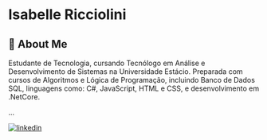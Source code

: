 # Isabelle Ricciolini

## 🚀 About Me
Estudante de Tecnologia, cursando Tecnólogo em 
Análise e Desenvolvimento de Sistemas na Universidade
 Estácio. Preparada com cursos de Algoritmos e Lógica
 de Programação, incluindo Banco de Dados SQL, linguagens
 como: C#, JavaScript, HTML e CSS, e desenvolvimento em
  .NetCore.


...

  [![linkedin](https://img.shields.io/badge/linkedin-0A66C2?style=for-the-badge&logo=linkedin&logoColor=white)](www.linkedin.com/in/isabelle-vasconcelos-ricciolini)